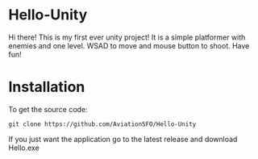 # Hello-Unity
Hi there! This is my first ever unity project! It is a simple platformer with enemies and one level. WSAD to move and mouse button to shoot. Have fun!
# Installation
To get the source code:
```curl
git clone https://github.com/AviationSFO/Hello-Unity
```
If you just want the application go to the latest release and download Hello.exe
